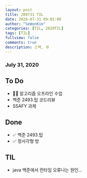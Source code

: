 ```yaml
---
layout: post
title: 200731 TIL
date: 2020-07-31 09:02:00
author: "SeWonKim"
categories: [TIL, 2020TIL]
tags: [TIL]
fullview: false
comments: true
description: 스택, 큐
---
```


### July 31, 2020

## To Do

- 👨‍💻 알고리즘 오프라인 수업
- 백준 2493.탑 코드리뷰
- SSAFY 과제

## Done

- ✅ 백준 2493.탑
- ✅ 정사각형 방

## TIL

- java 백준에서 런타임 오류나는 원인...
